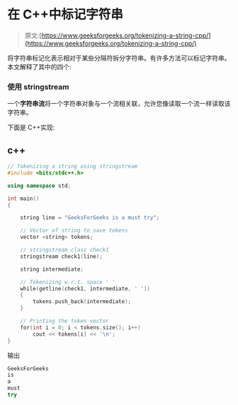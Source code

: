 # 在 C++中标记字符串

> 原文:[https://www.geeksforgeeks.org/tokenizing-a-string-cpp/](https://www.geeksforgeeks.org/tokenizing-a-string-cpp/)

将字符串标记化表示相对于某些分隔符拆分字符串。有许多方法可以标记字符串。本文解释了其中的四个:

### 使用 stringstream

一个**字符串流**将一个字符串对象与一个流相关联，允许您像读取一个流一样读取该字符串。

下面是 C++实现:

## c++

```cpp
// Tokenizing a string using stringstream
#include <bits/stdc++.h>

using namespace std;

int main()
{

    string line = "GeeksForGeeks is a must try";

    // Vector of string to save tokens
    vector <string> tokens;

    // stringstream class check1
    stringstream check1(line);

    string intermediate;

    // Tokenizing w.r.t. space ' '
    while(getline(check1, intermediate, ' '))
    {
        tokens.push_back(intermediate);
    }

    // Printing the token vector
    for(int i = 0; i < tokens.size(); i++)
        cout << tokens[i] << '\n';
}
```

输出

```cpp
GeeksForGeeks
is
a
must
try
```